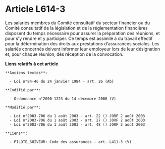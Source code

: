 # Article L614-3

Les salariés membres du Comité consultatif du secteur financier ou du Comité consultatif de la législation et de la
réglementation financières disposent du temps nécessaire pour assurer la préparation des réunions, et pour s'y rendre et y
participer. Ce temps est assimilé à du travail effectif pour la détermination des droits aux prestations d'assurances
sociales. Les salariés concernés doivent informer leur employeur lors de leur désignation et, pour chaque réunion, dès
réception de la convocation.

**Liens relatifs à cet article**

	**Anciens textes**:

	  - Loi n°84-46 du 24 janvier 1984 - art. 26 (Ab)

	**Codifié par**:

	  - Ordonnance n°2000-1223 du 14 décembre 2000 (V)

	**Modifié par**:

	  - Loi n°2003-706 du 1 août 2003 - art. 22 () JORF 2 août 2003
	  - Loi n°2003-706 du 1 août 2003 - art. 27 () JORF 2 août 2003
	  - Loi n°2003-706 du 1 août 2003 - art. 48 () JORF 2 août 2003

	**Liens**:

	  - PILOTE_SUIVEUR: Code des assurances - art. L411-3 (V)
